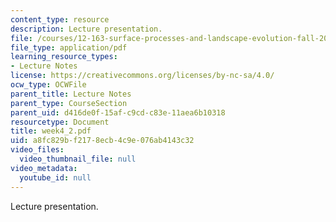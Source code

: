 ```yaml
---
content_type: resource
description: Lecture presentation.
file: /courses/12-163-surface-processes-and-landscape-evolution-fall-2004/a8fc829bf2178ecb4c9e076ab4143c32_week4_2.pdf
file_type: application/pdf
learning_resource_types:
- Lecture Notes
license: https://creativecommons.org/licenses/by-nc-sa/4.0/
ocw_type: OCWFile
parent_title: Lecture Notes
parent_type: CourseSection
parent_uid: d416de0f-15af-c9cd-c83e-11aea6b10318
resourcetype: Document
title: week4_2.pdf
uid: a8fc829b-f217-8ecb-4c9e-076ab4143c32
video_files:
  video_thumbnail_file: null
video_metadata:
  youtube_id: null
---
```

Lecture presentation.